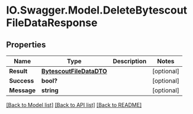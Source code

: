 # IO.Swagger.Model.DeleteBytescoutFileDataResponse
## Properties

Name | Type | Description | Notes
------------ | ------------- | ------------- | -------------
**Result** | [**BytescoutFileDataDTO**](BytescoutFileDataDTO.md) |  | [optional] 
**Success** | **bool?** |  | [optional] 
**Message** | **string** |  | [optional] 

[[Back to Model list]](../README.md#documentation-for-models) [[Back to API list]](../README.md#documentation-for-api-endpoints) [[Back to README]](../README.md)

